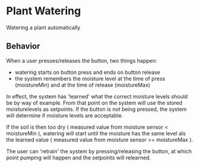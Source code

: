 # Plant Watering

Watering a plant automatically

## Behavior

When a user presses/releases the button, two things happen:
- watering starts on button press and ends on button release
- the system remembers the moisture level at the time of press (moistureMin) and at the time of release (moistureMax)

In effect, the system has 'learned' what the correct moisture levels should be by way of example. From that point on the system will use the stored moisturelevels as setpoints. If the button is not being pressed, the system will determine if moisture levels are acceptable. 

If the soil is then too dry ( measured value from moisture sensor < moistureMin ), watering will start until the moisture has the same level als the learned value ( measured value from moisture sensor >= moistureMax ).

The user can 'retrain' the system by pressing/releasing the button, at which point pumping will happen and the setpoints will relearned. 


